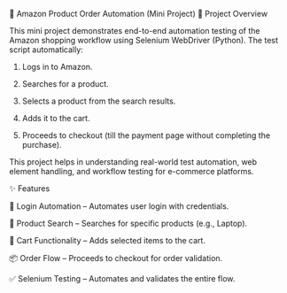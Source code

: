 🛒 Amazon Product Order Automation (Mini Project)
📖 Project Overview

This mini project demonstrates end-to-end automation testing of the Amazon shopping workflow using Selenium WebDriver (Python).
The test script automatically:

1. Logs in to Amazon.

2. Searches for a product.

3. Selects a product from the search results.

4. Adds it to the cart.

5. Proceeds to checkout (till the payment page without completing the purchase).

This project helps in understanding real-world test automation, web element handling, and workflow testing for e-commerce platforms.

✨ Features

🔐 Login Automation – Automates user login with credentials.

🔎 Product Search – Searches for specific products (e.g., Laptop).

🛒 Cart Functionality – Adds selected items to the cart.

📦 Order Flow – Proceeds to checkout for order validation.

✅ Selenium Testing – Automates and validates the entire flow.
